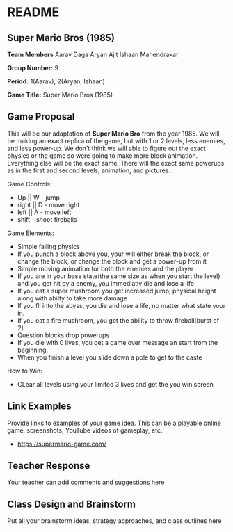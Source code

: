 # README #

## Super Mario Bros (1985) ##

**Team Members**
Aarav Daga
Aryan Ajit
Ishaan Mahendrakar

**Group Number:** 9

**Period:**	1(Aarav), 2(Aryan, Ishaan)

**Game Title:** Super Mario Bros (1985)

## Game Proposal ##

This will be our adaptation of **Super Mario Bro** from the year 1985. We will be making an exact replica of the game, but with 1 or 2 levels, less enemies, and less power-up. We don't think we will able to figure out the exact physics or the game so were going to make more block animation. Everything else will be the exact same. There will the exact same powerups as in the first and second levels, animation, and pictures.

Game Controls:

+ Up || W - jump
+ right || D - move right
+ left || A - move left
+ shift - shoot fireballs

Game Elements:

+ Simple falling physics
+ If you punch a block above you, your will either break the block, or change the block, or change the block and get a power-up from it 
+ Simple moving animation for both the enemies and the player
+ If you are in your base state(the same size as when you start the level) and you get hit by a enemy, you immediatly die and lose a life
+ If you eat a super mushroom you get increased jump, physical height along with abilty to take more damage
+ If you fll into the abyss, you die and lose a life, no matter what state your in.
+ If you eat a fire mushroom, you get the ability to throw fireball(burst of 2)
+ Question blocks drop powerups
+ If you die with 0 lives, you get a game over message an start from the beginning.
+ When you finish a level you slide down a pole to get to the caste

How to Win:

+ CLear all levels using your limited 3 lives and get the you win screen

## Link Examples ##
Provide links to examples of your game idea.  This can be a playable online game, screenshots, YouTube videos of gameplay, etc.

+ https://supermario-game.com/

## Teacher Response ##

Your teacher can add comments and suggestions here

## Class Design and Brainstorm ##

Put all your brainstorm ideas, strategy approaches, and class outlines here
